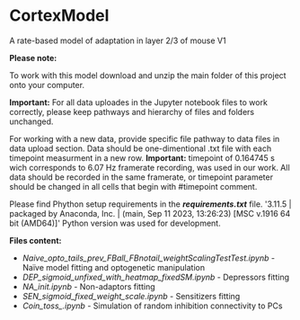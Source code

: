 # CortexModel
A rate-based model of adaptation in layer 2/3 of mouse V1

<b>Please note:</b>
<p>To work with this model download and unzip the main folder of this project onto your computer.</p>
<p><b>Important:</b> For all data uploades in the Jupyter notebook files to work correctly, please keep pathways and hierarchy of files and folders unchanged.</p>
<p>For working with a new data, provide specific file pathway to data files in data upload section. Data should be one-dimentional .txt file with each timepoint measurment in a new row. <b>Important:</b> timepoint of 0.164745 s wich corresponds to 6.07 Hz framerate recording, was used in our work. All data should be recorded in the same framerate, or timepoint parameter should be changed in all cells that begin with #timepoint comment.</p>

<p>Please find Phython setup requirements in the <i><b>requirements.txt</b></i> file. '3.11.5 | packaged by Anaconda, Inc. | (main, Sep 11 2023, 13:26:23) [MSC v.1916 64 bit (AMD64)]' Python version was used for development.</p>
<p></p>
<p><b>Files content:</b></p>
<ul>
  <li><i>Naive_opto_tails_prev_FBall_FBnotail_weightScalingTestTest.ipynb</i> - Naїve model fitting and optogenetic manipulation</li>
  <li><i>DEP_sigmoid_unfixed_with_heatmap_fixedSM.ipynb</i> - Depressors fitting</li>
  <li><i>NA_init.ipynb</i> - Non-adaptors fitting</li>
  <li><i>SEN_sigmoid_fixed_weight_scale.ipynb</i> - Sensitizers fitting</li>
  <li><i>Coin_toss_.ipynb</i> - Simulation of random inhibition connectivity to PCs</li>
</ul>
